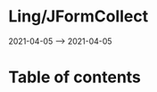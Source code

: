Ling/JFormCollect
================
2021-04-05 --> 2021-04-05




Table of contents
===========





